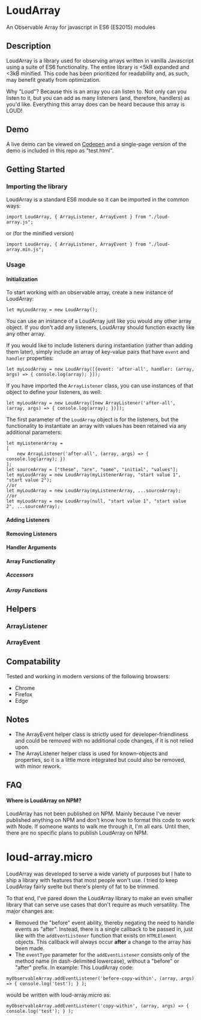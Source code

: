 # LoudArray
An Observable Array for javascript in ES6 (ES2015) modules

## Description
LoudArray is a library used for observing arrays written in vanilla Javascript using a suite of ES6 functionality.
The entire library is <5kB expanded and <3kB minified.
This code has been prioritized for readability and, as such, may benefit greatly from optimization.

Why "Loud"? Because this is an array you can listen to.
Not only can you listen to it, but you can add as many listeners (and, therefore, handlers) as you'd like. Everything this array does can be heard because this array is LOUD!

## Demo
A live demo can be viewed on [Codepen](https://codepen.io/the1076/pen/vYBpZvm) and a single-page version of the demo is included in this repo as "test.html". 

## Getting Started

### Importing the library
LoudArray is a standard ES6 module so it can be imported in the common ways:
```
import LoudArray, { ArrayListener, ArrayEvent } from "./loud-array.js";
```
or (for the minified version)
```
import LoudArray, { ArrayListener, ArrayEvent } from "./loud-array.min.js";
```

### Usage
#### Initialization
To start working with an observable array, create a new instance of LoudArray:
```
let myLoudArray = new LoudArray();
```
You can use an instance of a LoudArray just like you would any other array object. If you don't add any listeners, LoudArray should function exactly like any other array.

If you would like to include listeners during instantiation (rather than adding them later), simply include an array of key-value pairs that have `event` and `handler` properties:
```
let myLoudArray = new LoudArray([{event: 'after-all', handler: (array, args) => { console.log(array); }]);
```
If you have imported the `ArrayListener` class, you can use instances of that object to define your listeners, as well:
```
let myLoudArray = new LoudArray([new ArrayListener('after-all', (array, args) => { console.log(array); })]);
```

The first parameter of the `LoudArray` object is for the listeners, but the functionality to instantiate an array with values has been retained via any additional parameters:
```
let myListenerArray =
[
    new ArrayListener('after-all', (array, args) => { console.log(array); })
];
let sourceArray = ["these", "are", "some", "initial", "values"];
let myLoudArray = new LoudArray(myListenerArray, "start value 1", "start value 2");
//or
let myLoudArray = new LoudArray(myListenerArray, ...sourceArray);
//or
let myLoudArray = new LoudArray(null, "start value 1", "start value 2", ...sourceArray);
```

#### Adding Listeners

#### Removing Listeners

#### Handler Arguments

#### Array Functionality

##### Accessors

##### Array Functions

## Helpers

### ArrayListener

### ArrayEvent

## Compatability
Tested and working in modern versions of the following browsers:
- Chrome
- Firefox
- Edge

## Notes
- The ArrayEvent helper class is strictly used for developer-friendliness and could be removed with no additional code changes, if it is not relied upon.
- The ArrayListener helper class is used for known-objects and properties, so it is a little more integrated but could also be removed, with minor rework.

## FAQ
#### Where is LoudArray on NPM?
LoudArray has not been published on NPM. Mainly because I've never published anything on NPM and don't know how to format this code to work with Node. If someone wants to walk me through it, I'm all ears. Until then, there are no specific plans to publish LoudArray on NPM.

# loud-array.micro
LoudArray was developed to serve a wide variety of purposes but I hate to ship a library with features that most people won't use. I tried to keep LoudArray fairly svelte but there's plenty of fat to be trimmed. 

To that end, I've pared down the LoudArray library to make an even smaller library that can serve use cases that don't require as much versatility. The major changes are:

- Removed the "before" event ability, thereby negating the need to handle events as "after". Instead, there is a single callback to be passed in, just like with the `addEventListener` function that exists on `HTMLElement` objects. This callback will always occur **after** a change to the array has been made.
- The `eventType` parameter for the `addEventListener` consists only of the method name (in dash-delimited lowercase), without a "before" or "after" prefix. In example:
This LoudArray code:
```
myObservableArray.addEventListener('before-copy-within', (array, args) => { console.log('test'); } );
```
would be written with loud-array.micro as:
```
myObservableArray.addEventListener('copy-within', (array, args) => { console.log('test'); } );
```
